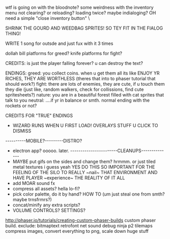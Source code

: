 
wtf is going on with the bloodnote?
some weirdness with the inventory menu not clearing? or reloading? loading twice? maybe indialoging? OH 
need a simple "close inventory button"
\

SHRINK THE GOURD AND WEEDBAG SPRITES! SO TEY FIT IN THE FIALOG THING!


WRITE 1 song for outsde and just fux with it 3 times

dollah bill platforms for greed?
knife platforms for fight?


CREDITS:
is just the player falling forever? 
u can destroy the text?

ENDINGS:
greed: you collect coins. when u get them all its like ENJOY YR RICHES, THEY ARE WORTHLESS (theres that into to phaser tutorial that should work?)
fight: there are lots of enemies, they are cute, if u touch them they die (just like, random walkers, check for collissions, find cute spritesheets?)
nature: you are in a beautiful forest filled with cat sprites that talk to you
neutral: ....if yr in balance or smth. normal ending with the rockets or not?


CREDITS FOR "TRUE" ENDINGS

- WIZARD RUNS WHEN U FIRST LOAD! OVERLAYS STUFF U CLICK TO DISMISS

----------MOBILE?---------DISTRO?
- electron app? ooooo. later.
-----------------------CLEANUPS--------------
- MAYBE put gifs on the sides and change them? hrmmm. or just tiled metal textures i guess yeah YES DO THIS SO IMPORTANT FOR THE FEELING OF THE SILO TO REALLY ~nail~ THAT ENVIRONMENT AND HAVE PLAYER ~experience~ THE REALITY OF IT ALL
- add MOAR sound fx
- compress all assets? hella lo-fi?
- pick color palette, do it by hand? HOW TO (um just steal one from smth? maybe trnsfrmrs?)
- concat/minify any extra scripts?
- VOLUME CONTROLS? SETTINGS?

http://phaser.io/tutorials/creating-custom-phaser-builds
custom phaser build. exclude: 
bitmaptext retrofont net sound debug ninja p2 tilemaps
compress images, convert everything to png, scale down huge stuff